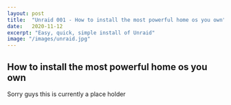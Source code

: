 ```yaml
---
layout: post
title:  "Unraid 001 - How to install the most powerful home os you own"
date:   2020-11-12
excerpt: "Easy, quick, simple install of Unraid"
image: "/images/unraid.jpg"
---
```


## How to install the most powerful home os you own

Sorry guys this is currently a place holder